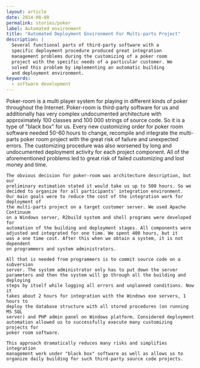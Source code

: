 ```yaml
---
layout: article
date: 2014-08-08
permalink: stories/poker
label: Automated environment
title: "Automated Deployment Environment For Multi-parts Project"
description: |
  Several functional parts of third-party software with a
  specific deployment procedure produced great integration
  management problems during the customizing of a poker room
  project with the specific needs of a particular customer. We
  solved this problem by implementing an automatic building
  and deployment environment.
keywords:
  - software development
---
```


Poker-room is a multi player system for playing in different kinds of poker 
    throughout the Internet. Poker-room is third-party software for us and 
    additionally has very complex undocumented architecture with 
    approximately 100 classes and 100 000 strings of source code. So it is 
    a type of "black box" for us. Every new customizing order for poker 
    room software needed 50-60 hours to change, recompile and 
    integrate the multi-parts poker room project with the great risk of failure 
    and unexpected errors. The customizing procedure was also worsened by long 
    and undocumented deployment activity for each project component.  All 
    of the aforementioned problems led to great risk of failed customizing and lost money and time. 

    The obvious decision for poker-room was architecture description, but our 
    preliminary estimation stated it would take us up to 500 hours. So we 
    decided to organize for all participants' integration environment. 
    Our main goals were to reduce the cost of the integration work for deployment of 
    the multi-parts project on a target customer server. We used Apache Continuum 
    on a Windows server, R2build system and shell programs were developed for 
    automation of the building and deployment stages. All components were 
    adjusted and integrated for one time. We spent 400 hours, but it 
    was a one time cost. After this when we obtain a system, it is not dependent 
    on programmers and system administrators.

    All that is needed from programmers is to commit source code on a subversion 
    server. The system administrator only has to put down the server 
    parameters and then the system will go through all the building and deploying 
    steps by itself while logging all errors and unplanned conditions. Now it 
    takes about 2 hours for integration with the Windows exe servers, 1 hours to 
    deploy the database structure with all stored procedures (on running MS SQL 
    server) and PHP admin panel on Windows platform. Considered deployment 
    automation allowed us to successfully execute many customizing projects for 
    poker room software.

    This approach dramatically reduces many risks and simplifies integration 
    management work under "black box" software as well as allows us to 
    organize daily building for such third-party source code projects.
